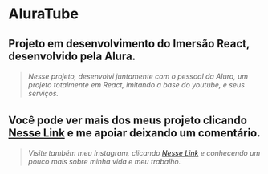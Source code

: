 # AluraTube #

## Projeto em desenvolvimento do Imersão React, desenvolvido pela Alura.

> ###### Nesse projeto, desenvolvi juntamente com o pessoal da Alura, um projeto totalmente em React, imitando a base do youtube, e seus serviços.

## Você pode ver mais dos meus projeto clicando [Nesse Link](https://github.com/phillipehenriques/) e me apoiar deixando um comentário.

> ###### Visite também meu Instagram, clicando [Nesse Link](https://www.instagram.com/ph_aranoia/) e conhecendo um pouco mais sobre minha vida e meu trabalho.